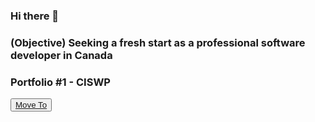 ### Hi there 👋

<h3>(Objective) Seeking a fresh start as a professional software developer in Canada</h3>

<h3>Portfolio #1 - CISWP</h3>
<button><a href="http://52.14.28.67/">Move To</a></button>


<!--
**dwkim0507/dwkim0507** is a ✨ _special_ ✨ repository because its `README.md` (this file) appears on your GitHub profile.

Here are some ideas to get you started:

- 🔭 I’m currently working on ...
- 🌱 I’m currently learning ...
- 👯 I’m looking to collaborate on ...
- 🤔 I’m looking for help with ...
- 💬 Ask me about ...
- 📫 How to reach me: ...
- 😄 Pronouns: ...
- ⚡ Fun fact: ...
-->
